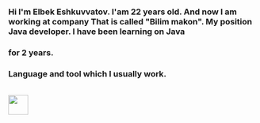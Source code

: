 ### Hi I'm Elbek Eshkuvvatov. I'am 22 years old. And now I am working at company That is called "Bilim makon". My position Java developer. I have been learning on Java
### for 2 years. 

### Language and tool which I usually work.
<br />
<code><img src="(https://user-images.githubusercontent.com/82053116/175780389-d16b0b92-3a22-47d8-bd42-550ff7930c50.png)](https://www.cleanpng.com/free/java-programming.html)" width="40px"></code> 
